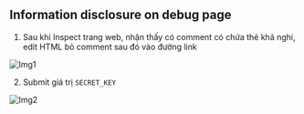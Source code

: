 ## Information disclosure on debug page

1. Sau khi Inspect trang web, nhận thấy có comment có chứa thẻ <a> khả nghi, edit HTML bỏ comment sau đó vào đường link

![Img1](\asset/../img/detect_infor.png)

2. Submit giá trị ``SECRET_KEY``

![Img2](\asset/../img/done.png)
